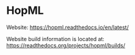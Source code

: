 # HopML

Website: https://hopml.readthedocs.io/en/latest/

Website build information is located at: https://readthedocs.org/projects/hopml/builds/
